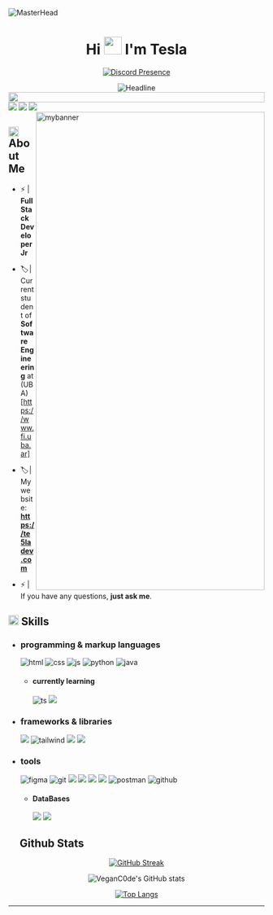 ![MasterHead](https://i.pinimg.com/originals/49/cd/d8/49cdd838e8c6d7fe5e2dd55deead5567.gif)
<h1 align="center">Hi <img src="https://media.giphy.com/media/hvRJCLFzcasrR4ia7z/giphy.gif" width="35"> I'm Tesla </h1>

<div id="stats" align="center">
        
[![Discord Presence](https://lanyard.cnrad.dev/api/534677319072350208?theme=light&bg=222224&animated=false&hideDiscrim=true&borderRadius=30px&idleMessage=No%20matter%20when%20you%20read%20this,%20I'm%20coding.%20^^
)](https://discord.com/users/534677319072350208)
</div>

<div align=center>
        <img src="https://readme-typing-svg.herokuapp.com?color=%23f1c232&size=32&center=true&vCenter=true&width=600&height=50&lines=Web+Developer;Software+Engineer+Student;Freelancer;Open-Source+Enthusiast" alt="Headline" />
    </div> 

<img src="https://i.imgur.com/dBaSKWF.gif" height="20" width="100%">



<div>
<a href="https://dev.to/te5la_dev"><img src = "https://img.shields.io/badge/dev.to-f7df1e?style=for-the-badge&logo=dev.to&logoColor=black" /></a> <a href="https://www.linkedin.com/in/daniel-bobadilla-/"> <img src = "https://img.shields.io/badge/LinkedIn-f7df1e.svg?style=for-the-badge&logo=LinkedIn&logoColor=black" /></a> <img src = "https://img.shields.io/badge/Discord-f7df1e.svg?style=for-the-badge&logo=Discord&logoColor=black" /> 
<img align="right" width="450" height="940" alt="mybanner" src="https://i.imgur.com/aubMFhO.png"/>


<h2> <img src="https://media.giphy.com/media/gMEtdkSAGTHoLvOCq1/giphy.gif" width ="20"> About Me </h2>

-  ⚡ |  **Full Stack Developer Jr**

-  🏷️ |  Current student of **Software Engineering** at (UBA) [https://www.fi.uba.ar]

-  🏷️ |  My website:  **https://te5ladev.com**

-  ⚡ | If you have any questions, **just ask me**.

<h2><img src="https://media.giphy.com/media/gMEtdkSAGTHoLvOCq1/giphy.gif" width ="20"><b>    Skills</b></h2>
  
- <h3> programming & markup languages </h3>
  
  <img src = "https://img.shields.io/badge/HTML5-f7df1e?style=for-the-badge&logo=html5&logoColor=black" alt = "html" />
  <img src = "https://img.shields.io/badge/CSS3-f7df1e?style=for-the-badge&logo=css3&logoColor=black" alt = "css" />
  <img src = "https://img.shields.io/badge/JavaScript-f7df1e?style=for-the-badge&logo=javascript&logoColor=black" alt = "js" />
  <img src = "https://img.shields.io/badge/Python-f7df1e?style=for-the-badge&logo=python&logoColor=black" alt = "python" />
  <img src="https://img.shields.io/badge/Java-f7df1e.svg?style=for-the-badge&logo=java&logoColor=black" 
      alt="java"/> 
  
  - <h4> currently learning </h4>
    <img src = "https://img.shields.io/badge/TypeScript-f7df1e?style=for-the-badge&logo=typescript&logoColor=black" alt = "ts" />
    <img src = "https://img.shields.io/badge/React-f7df1e.svg?style=for-the-badge&logo=React&logoColor=black" />
    
  
- <h3>  frameworks & libraries </h3>
  <img src = "https://img.shields.io/badge/Bootstrap-f7df1e.svg?style=for-the-badge&logo=Bootstrap&logoColor=black" />
  <img src = "https://img.shields.io/badge/Tailwind_CSS-f7df1e?style=for-the-badge&logo=tailwind-css&logoColor=black" alt = "tailwind" />
  <img src = "https://img.shields.io/badge/Spring%20Boot-f7df1e.svg?style=for-the-badge&logo=Spring-Boot&logoColor=black" />
  <img src = "https://img.shields.io/badge/Angular-f7df1e.svg?style=for-the-badge&logo=Angular&logoColor=black" />
  
- <h3> tools </h3>
    <img src = "https://img.shields.io/badge/figma-f7df1e?style=for-the-badge&logo=figma&logoColor=black" alt = "figma" />
    <img src = "https://img.shields.io/badge/git-%23f7df1e.svg?style=for-the-badge&logo=git&logoColor=black" alt = "git" />
  <img src = "https://img.shields.io/badge/adobe%20photoshop-f7df1e.svg?style=for-the-badge&logo=adobe%20photoshop&logoColor=black" />
  <img src = "https://img.shields.io/badge/Visual%20Studio%20Code-f7df1e.svg?style=for-the-badge&logo=Visual-Studio-Code&logoColor=black" />
  <img src = "https://img.shields.io/badge/Apache%20NetBeans%20IDE-f7df1e.svg?style=for-the-badge&logo=Apache-NetBeans-IDE&logoColor=black" />
  <img src = "https://img.shields.io/badge/Docker-f7df1e.svg?style=for-the-badge&logo=Docker&logoColor=black" />
  <img src="https://img.shields.io/badge/postman-f7df1e.svg?style=for-the-badge&logo=postman&logoColor=black" alt="postman"/>
  <img src="https://img.shields.io/badge/github-f7df1e.svg?style=for-the-badge&logo=github&logoColor=black" alt="github" />
 
  
  
  - <h4> DataBases </h4>
  
    <img src = "https://img.shields.io/badge/MySQL-f7df1e.svg?style=for-the-badge&logo=MySQL&logoColor=black" />
    <img src = "https://img.shields.io/badge/MariaDB-f7df1e.svg?style=for-the-badge&logo=MariaDB&logoColor=black" />


## <img src="https://media.giphy.com/media/17mNCcKU1mJlrbXodo/giphy.gif" width="17"><b> Github Stats </b>

<div id="stats" align="center">



[![GitHub Streak](http://github-readme-streak-stats.herokuapp.com?user=VeganC0de&theme=great-gatsby)](https://git.io/streak-stats)

![VeganC0de's GitHub stats](https://github-readme-stats.vercel.app/api?username=VeganC0de&show_icons=true&theme=great-gatsby)

[![Top Langs](https://github-readme-stats.vercel.app/api/top-langs/?username=VeganC0de&layout=compact)](https://github.com/VeganC0de/github-readme-stats)

</div>









---



